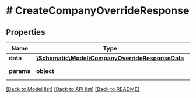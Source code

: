# # CreateCompanyOverrideResponse

## Properties

Name | Type | Description | Notes
------------ | ------------- | ------------- | -------------
**data** | [**\Schematic\Model\CompanyOverrideResponseData**](CompanyOverrideResponseData.md) |  |
**params** | **object** | Input parameters |

[[Back to Model list]](../../README.md#models) [[Back to API list]](../../README.md#endpoints) [[Back to README]](../../README.md)
